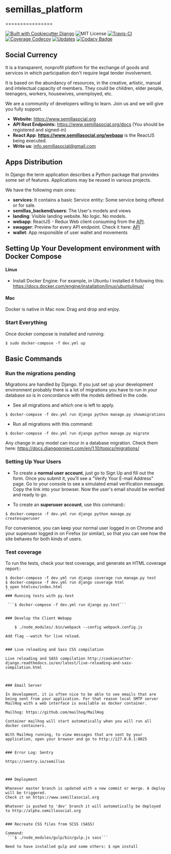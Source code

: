 # semillas_platform
================

[![Built with Cookiecutter Django](https://img.shields.io/badge/built%20with-Cookiecutter%20Django-ff69b4.svg)](https://github.com/pydanny/cookiecutter-django/)
![MIT License](https://img.shields.io/github/license/mashape/apistatus.svg?maxAge=2592000)
[![Travis-CI](https://travis-ci.org/Semillas/semillas_platform.svg?branch=master)](https://travis-ci.org/Semillas/semillas_platform)
[![Coverage Codecov](https://codecov.io/gh/Semillas/semillas_platform/branch/master/graph/badge.svg)](https://codecov.io/gh/Semillas/semillas_platform)
[![Updates](https://pyup.io/repos/github/semillas/semillas_platform/shield.svg)](https://pyup.io/repos/github/semillas/semillas_platform/)
[![Codacy Badge](https://api.codacy.com/project/badge/Grade/36d1eabaab3b43c4bcc90704266e788f)](https://www.codacy.com/app/iesteban/semillas_platform?utm_source=github.com&amp;utm_medium=referral&amp;utm_content=Semillas/semillas_platform&amp;utm_campaign=Badge_Grade)



## Social Currency


It is a transparent, nonprofit platform for the exchange of goods and services in which participation don't require legal tender involvement.

It is based on the abundancy of resources, in the creative, artistic, manual and intelectual capacity of members. They could be children, elder people, teenagers, workers, housewives, unemployed, etc.

We are a community of developers willing to learn. Join us and we will give you fully support.

* **Website:** https://www.semillasocial.org
* **API Rest Endpoints:** https://www.semillasocial.org/docs (You should be registered and signed-in)
* **React App**: **https://www.semillasocial.org/webapp** is the ReactJS being executed.
* **Write us**: info.semillasocial@gmail.com


## Apps Distribution
In Django the term application describes a Python package that provides some
set of features. Applications may be reused in various projects.

We have the following main ones:
* **services**: It contains a basic Service entity: Some service being offered or for sale.
* **semillas_backend/users**: The User's models and views
* **landing**: Visible landing website. No logic. No models.
* **webapp**: ReactJS - Redux Web client consuming from the [API](https://www.semillasocial.org/docs/).
* **swagger**: Preview for every API endpoint. Check it here:  [API](https://www.semillasocial.org/docs/)
* **wallet**: App responsible of user wallet and movements



## Setting Up Your Development environment with Docker Compose

#### Linux

* Install Docker Engine:
  For example, in Ubuntu I installed it following this:
  https://docs.docker.com/engine/installation/linux/ubuntulinux/

#### Mac
  Docker is native in Mac now. Drag and drop and enjoy.

### Start Everything
Once docker compose is installed and running:

```$ sudo docker-compose -f dev.yml up```


## Basic Commands

### Run the migrations pending
Migrations are handled by Django. If you just set up your development environment
probably there is a lot of migrations you have to run in your database so is in
concordance with the models defined in the code.

* See all migrations and which one is left to apply.

 ```$ docker-compose -f dev.yml run django python manage.py showmigrations```
* Run all migrations with this command:

 ```$ docker-compose -f dev.yml run django python manage.py migrate```

Any change in any model can incur in a database migration. Check them here:
https://docs.djangoproject.com/en/1.10/topics/migrations/

### Setting Up Your Users

* To create a **normal user account**, just go to Sign Up and fill out the form. Once you submit it, you'll see a "Verify Your E-mail Address" page. Go to your console to see a simulated email verification message. Copy the link into your browser. Now the user's email should be verified and ready to go.

* To create an **superuser account**, use this command::

 ```$ docker-compose -f dev.yml run django python manage.py createsuperuser```

For convenience, you can keep your normal user logged in on Chrome and your superuser logged in on Firefox (or similar), so that you can see how the site behaves for both kinds of users.

### Test coverage
To run the tests, check your test coverage, and generate an HTML coverage report::

````
$ docker-compose -f dev.yml run django coverage run manage.py test
$ docker-compose -f dev.yml run django coverage html
$ open htmlcov/index.html
```
### Running tests with py.test

 ```$ docker-compose -f dev.yml run django py.test```


### Develop the Client Webapp

    $ ./node_modules/.bin/webpack --config webpack.config.js

Add flag --watch for live reload.


### Live reloading and Sass CSS compilation

Live reloading and SASS compilation http://cookiecutter-django.readthedocs.io/en/latest/live-reloading-and-sass-compilation.html



### Email Server

In development, it is often nice to be able to see emails that are being sent from your application. For that reason local SMTP server MailHog with a web interface is available as docker container.

Mailhog: https://github.com/mailhog/MailHog

Container mailhog will start automatically when you will run all docker containers.

With MailHog running, to view messages that are sent by your application, open your browser and go to http://127.0.0.1:8025


### Error Log: Sentry

https://sentry.io/semillas



### Deployment

Whenever master branch is updated with a new commit or merge. A deploy will be triggered.
Check it on https://www.semillasocial.org

Whatever is pushed to 'dev' branch it will automatically be deployed to http://alpha.semillasocial.org


### Recreate CSS files from SCSS (SASS)

Command: 
 ```$ ./node_modules/gulp/bin/gulp.js sass```

Need to have installed gulp and some others: $ npm install
